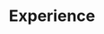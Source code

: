 ---  
# An instance of the Experience widget.  
# Documentation: https://wowchemy.com/docs/page-builder/  
widget: experience  
# This file represents a page section.  
headless: true  
# Order that this section appears on the page.  
weight: 30  
title: Experience  
subtitle:  
# Date format for experience  
#   Refer to https://wowchemy.com/docs/customization/#date-format  
date_format: Jan 2006  
# Experiences.  
#   Add/remove as many `experience` items below as you like.  
#   Required fields are `title`, `company`, and `date_start`.  
#   Leave `date_end` empty if it's your current employer.  
#   Begin multi-line descriptions with YAML's `|2-` multi-line prefix.  
experience:  
  - title: Senior Manager Analytics  
    company: AB InBev  
    company_url: 'https://www.ab-inbev.com/'  
    company_logo: abi  
    location: Bangalore, Karnataka, India  
    date_start: '2023-10-01'  
    date_end: ''  
    description: |2-  
        * Generative AI
        * Applied Machine Learning
        * Software Development
  - title: Senior Machine Learning Engineer  
    company: AB InBev  
    company_url: 'https://www.ab-inbev.com/'  
    company_logo: abi  
    location: Bangalore, Karnataka, India  
    date_start: '2022-09-01'  
    date_end: '2023-09-30'  
    description: |2-  
        * Recommendation Systems
        * Distributed Computing
  - title: Senior Data Scientist  
    company: AB InBev  
    company_url: 'https://www.ab-inbev.com/'  
    company_logo: abi  
    location: Bangalore, Karnataka, India  
    date_start: '2021-09-01'  
    date_end: '2022-08-31'  
    description: |2-  
        * Budget Optimization
        * Lift Measurement
  - title: Data Scientist  
    company: AB InBev  
    company_url: 'https://www.ab-inbev.com/'  
    company_logo: abi  
    location: Bangalore, Karnataka, India  
    date_start: '2020-05-01'  
    date_end: '2021-08-31'  
    description: |2-  
        * Marketing Mix Modeling (MMM)
        * Software Development
  - title: Data Scientist  
    company: The Nielsen Company  
    company_url: 'https://www.nielsen.com/us/en/'  
    company_logo: nielsen  
    location: Bangalore, Karnataka, India  
    date_start: '2018-07-01'  
    date_end: '2020-04-30'  
    description: |2-  
        * Multi-touch Attribution (MTA)
        * Software Development
  - title: Associate Data Scientist  
    company: The Nielsen Company  
    company_url: 'https://www.nielsen.com/us/en/'  
    company_logo: nielsen  
    location: Bangalore, Karnataka, India  
    date_start: '2017-05-01'  
    date_end: '2018-06-30'  
    description: |2-  
        * Market Mix Modeling (MMM)
        * Scenario Planning
        * Budget Simulator
design:  
  columns: '2'  
---  